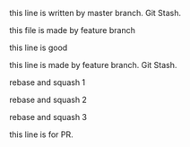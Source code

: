 this line is written by master branch. Git Stash.

this file is made by feature branch

this line is good

this line is made by feature branch. Git Stash.

rebase and squash 1

rebase and squash 2

rebase and squash 3

this line is for PR.
